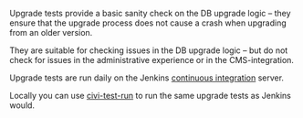 Upgrade tests provide a basic sanity check on the DB upgrade logic –
they ensure that the upgrade process does not cause a crash when upgrading
from an older version.

They are suitable for checking issues in the DB upgrade logic –
but do not check for issues in the administrative experience or in the
CMS-integration.

Upgrade tests are run daily on the Jenkins [continuous integration](/testing/continuous-integration.md) server.

Locally you can use [civi-test-run](/tools/civi-test-run.md) to run the same upgrade tests as Jenkins would.
